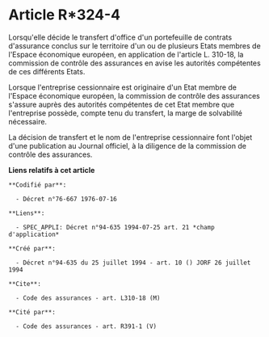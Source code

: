 # Article R*324-4

Lorsqu'elle décide le transfert d'office d'un portefeuille de contrats d'assurance conclus sur le territoire d'un ou de
plusieurs Etats membres de l'Espace économique européen, en application de l'article L. 310-18, la commission de contrôle des
assurances en avise les autorités compétentes de ces différents Etats.

Lorsque l'entreprise cessionnaire est originaire d'un Etat membre de l'Espace économique européen, la commission de contrôle
des assurances s'assure auprès des autorités compétentes de cet Etat membre que l'entreprise possède, compte tenu du
transfert, la marge de solvabilité nécessaire.

La décision de transfert et le nom de l'entreprise cessionnaire font l'objet d'une publication au Journal officiel, à la
diligence de la commission de contrôle des assurances.

**Liens relatifs à cet article**

	**Codifié par**:

	  - Décret n°76-667 1976-07-16

	**Liens**:

	  - SPEC_APPLI: Décret n°94-635 1994-07-25 art. 21 *champ d'application*

	**Créé par**:

	  - Décret n°94-635 du 25 juillet 1994 - art. 10 () JORF 26 juillet 1994

	**Cite**:

	  - Code des assurances - art. L310-18 (M)

	**Cité par**:

	  - Code des assurances - art. R391-1 (V)
